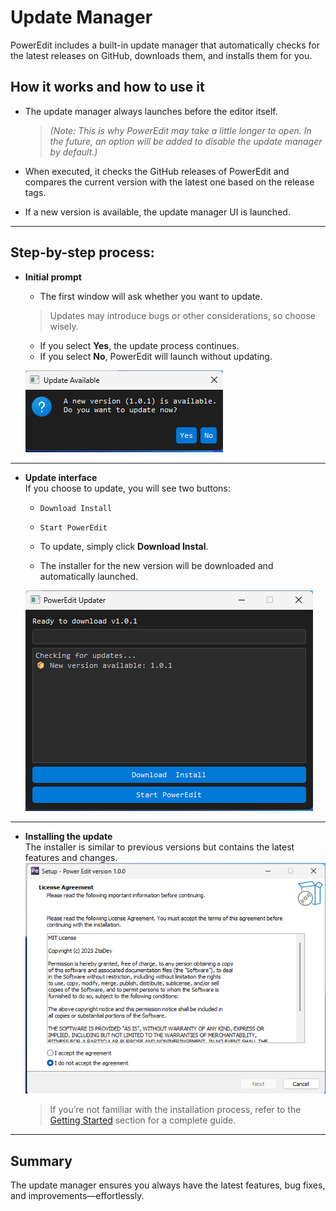 # Update Manager

PowerEdit includes a built-in update manager that automatically checks for the latest releases on GitHub, downloads them, and installs them for you.

## How it works and how to use it

- The update manager always launches before the editor itself.  
  > _(Note: This is why PowerEdit may take a little longer to open. In the future, an option will be added to disable the update manager by default.)_

- When executed, it checks the GitHub releases of PowerEdit and compares the current version with the latest one based on the release tags.

- If a new version is available, the update manager UI is launched.

---

## Step-by-step process:

- **Initial prompt**  
   - The first window will ask whether you want to update.  
   > Updates may introduce bugs or other considerations, so choose wisely.

   - If you select **Yes**, the update process continues.
   - If you select **No**, PowerEdit will launch without updating.

	![Update Prompt](assets/images/yesno.png)


---

- **Update interface**  
   If you choose to update, you will see two buttons:
   - `Download Install`
   - `Start PowerEdit`

   - To update, simply click **Download Instal**.
   - The installer for the new version will be downloaded and automatically launched.

	![Update Prompt](assets/images/update_prompt.png)

---

- **Installing the update**  
   The installer is similar to previous versions but contains the latest features and changes.
	   ![Update Prompt](assets/images/installing.png)
   > If you’re not familiar with the installation process, refer to the [Getting Started](../installation//getting_started.md) section for a complete guide.



---

## Summary

The update manager ensures you always have the latest features, bug fixes, and improvements—effortlessly.

